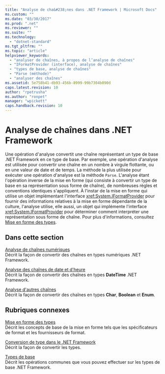 ```yaml
---
title: "Analyse de cha&#238;nes dans .NET Framework | Microsoft Docs"
ms.custom: ""
ms.date: "03/30/2017"
ms.prod: ".net"
ms.reviewer: ""
ms.suite: ""
ms.technology: 
  - "dotnet-standard"
ms.tgt_pltfrm: ""
ms.topic: "article"
helpviewer_keywords: 
  - "analyser de chaînes, à propos de l’analyse de chaînes"
  - "IFormatProvider (interface), analyse de chaînes"
  - "types de base, analyse de chaînes"
  - "Parse (méthode)"
  - "analyser des chaînes"
ms.assetid: 5e758b41-db93-456b-8999-99b7304b090d
caps.latest.revision: 10
author: "rpetrusha"
ms.author: "ronpet"
manager: "wpickett"
caps.handback.revision: 10
---
```

# Analyse de cha&#238;nes dans .NET Framework
Une opération d'analyse convertit une chaîne représentant un type de base .NET Framework en ce type de base.  Par exemple, une opération d'analyse est utilisée pour convertir une chaîne en un nombre à virgule flottante, ou en une valeur de date et de temps.  La méthode la plus utilisée pour exécuter une opération d'analyse est la méthode `Parse`.  L'analyse étant l'opération inverse de la mise en forme \(qui consiste à convertir un type de base en sa représentation sous forme de chaîne\), de nombreuses règles et conventions identiques s'appliquent.  À l'instar de la mise en forme qui utilise un objet implémentant l'interface <xref:System.IFormatProvider> pour fournir des informations relatives à la mise en forme dépendante de la culture, l'analyse utilise, elle aussi, un objet qui implémente l'interface <xref:System.IFormatProvider> pour déterminer comment interpréter une représentation sous forme de chaîne.  Pour plus d'informations, consultez [Mise en forme des types](../../../docs/standard/base-types/formatting-types.md).  
  
## Dans cette section  
 [Analyse de chaînes numériques](../../../docs/standard/base-types/parsing-numeric.md)  
 Décrit la façon de convertir des chaînes en types numériques .NET Framework.  
  
 [Analyse des chaînes de date et d'heure](../../../docs/standard/base-types/parsing-datetime.md)  
 Décrit la façon de convertir des chaînes en types **DateTime** .NET Framework.  
  
 [Analyse d'autres chaînes](../../../docs/standard/base-types/parsing-other.md)  
 Décrit la façon de convertir des chaînes en types **Char**, **Boolean** et **Enum**.  
  
## Rubriques connexes  
 [Mise en forme des types](../../../docs/standard/base-types/formatting-types.md)  
 Décrit les concepts de base de la mise en forme tels que les spécificateurs de format et les fournisseurs de format.  
  
 [Conversion de type dans le .NET Framework](../../../docs/standard/base-types/type-conversion.md)  
 Décrit la façon de convertir les types.  
  
 [Types de base](../../../docs/standard/base-types/index.md)  
 Décrit les opérations communes que vous pouvez effectuer sur les types de base .NET Framework.